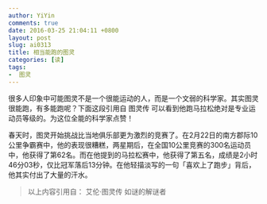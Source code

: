 ```yaml
---
author: YiYin
comments: true
date: 2016-03-25 21:04:11 +0800
layout: post
slug: ai0313
title: 相当能跑的图灵
categories: [读]
tags:
-  图灵
---
```

<div class="readreview">
很多人印象中可能图灵不是一个很能运动的人，而是一个文弱的科学家。其实图灵很能跑，有多能跑呢？下面这段引用自 图灵传 可以看到他跑马拉松绝对是专业运动员等级的。为这位全能的科学家点赞！
</div>

春天时，图灵开始挑战比当地俱乐部更为激烈的竞赛了。在2月22日的南方郡际10公里争霸赛中，他的表现很糟糕，两星期后，在全国10公里竞赛的300名运动员中，他获得了第62名。而在他提到的马拉松赛中，他获得了第五名，成绩是2小时46分03秒，仅比冠军落后13分钟。在他轻描淡写的一句「喜欢上了跑步」背后，他其实付出了大量的汗水。
<div class="quote"> <blockquote>
    	以上内容引用自： 艾伦·图灵传 如谜的解谜者
    </blockquote>
</div>

